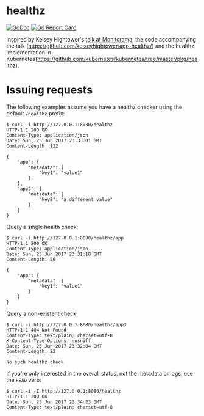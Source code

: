 # healthz

[![GoDoc](https://godoc.org/github.com/jasonhancock/healthz?status.svg)](https://godoc.org/github.com/jasonhancock/healthz)
[![Go Report Card](https://goreportcard.com/badge/github.com/jasonhancock/healthz)](https://goreportcard.com/report/github.com/jasonhancock/healthz)

Inspired by Kelsey Hightower's [talk at Monitorama](https://vimeo.com/173610242), the code accompanying the talk (https://github.com/kelseyhightower/app-healthz/) and the healthz implementation in Kubernetes(https://github.com/kubernetes/kubernetes/tree/master/pkg/healthz).

# Issuing requests

The following examples assume you have a healthz checker using the default `/healthz` prefix:


```
$ curl -i http://127.0.0.1:8080/healthz
HTTP/1.1 200 OK
Content-Type: application/json
Date: Sun, 25 Jun 2017 23:33:01 GMT
Content-Length: 122

{
    "app": {
        "metadata": {
            "key1": "value1"
        }
    },
    "app2": {
        "metadata": {
            "key2": "a different value"
        }
    }
}
```

Query a single health check:

```
$ curl -i http://127.0.0.1:8080/healthz/app
HTTP/1.1 200 OK
Content-Type: application/json
Date: Sun, 25 Jun 2017 23:31:18 GMT
Content-Length: 56

{
    "app": {
        "metadata": {
            "key1": "value1"
        }
    }
}
```

Query a non-existent check:

```
$ curl -i http://127.0.0.1:8080/healthz/app3
HTTP/1.1 404 Not Found
Content-Type: text/plain; charset=utf-8
X-Content-Type-Options: nosniff
Date: Sun, 25 Jun 2017 23:32:04 GMT
Content-Length: 22

No such healthz check
```

If you're only interested in the overall status, not the metadata or logs, use the `HEAD` verb:

```
$ curl -i -I http://127.0.0.1:8080/healthz
HTTP/1.1 200 OK
Date: Sun, 25 Jun 2017 23:34:23 GMT
Content-Type: text/plain; charset=utf-8
```
